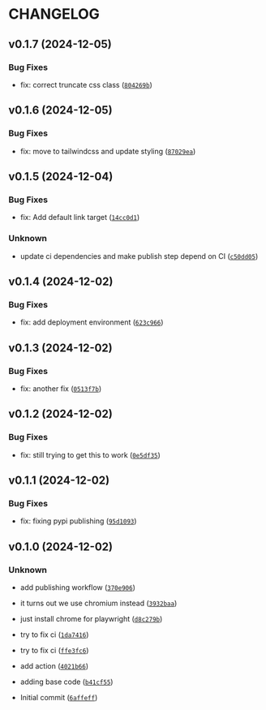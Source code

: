 # CHANGELOG


## v0.1.7 (2024-12-05)

### Bug Fixes

* fix: correct truncate css class ([`804269b`](https://github.com/lurcio/streamlit-list-of-links/commit/804269b3e673289940438e5195ed5ea8abe364b5))


## v0.1.6 (2024-12-05)

### Bug Fixes

* fix: move to tailwindcss and update styling ([`87029ea`](https://github.com/lurcio/streamlit-list-of-links/commit/87029ea782b60cb4145b6575abb1bc5ba8c146d4))


## v0.1.5 (2024-12-04)

### Bug Fixes

* fix: Add default link target ([`14cc0d1`](https://github.com/lurcio/streamlit-list-of-links/commit/14cc0d148ee4cf7b8c2ecbaf7a10d206db7a1205))

### Unknown

* update ci dependencies and make publish step depend on CI ([`c50dd05`](https://github.com/lurcio/streamlit-list-of-links/commit/c50dd05fda23373cb09f445f46c3ba51434fc67f))


## v0.1.4 (2024-12-02)

### Bug Fixes

* fix: add deployment environment ([`623c966`](https://github.com/lurcio/streamlit-list-of-links/commit/623c9666336760472d7a2b6423093d7d464a1830))


## v0.1.3 (2024-12-02)

### Bug Fixes

* fix: another fix ([`0513f7b`](https://github.com/lurcio/streamlit-list-of-links/commit/0513f7bf8fbde55ecafe877bbed7b7df3a791a26))


## v0.1.2 (2024-12-02)

### Bug Fixes

* fix: still trying to get this to work ([`0e5df35`](https://github.com/lurcio/streamlit-list-of-links/commit/0e5df35a61bc227c2cf7bd4207b8451363c520de))


## v0.1.1 (2024-12-02)

### Bug Fixes

* fix: fixing pypi publishing ([`95d1093`](https://github.com/lurcio/streamlit-list-of-links/commit/95d109387e1686c9c6c75aa2d527326e111af363))


## v0.1.0 (2024-12-02)

### Unknown

* add publishing workflow ([`370e906`](https://github.com/lurcio/streamlit-list-of-links/commit/370e906794aaf5a663ac3af4afeebb2792dfe7a5))

* it turns out we use chromium instead ([`3932baa`](https://github.com/lurcio/streamlit-list-of-links/commit/3932baa0c08cf07383fed45d75123ff21df63863))

* just install chrome for playwright ([`d8c279b`](https://github.com/lurcio/streamlit-list-of-links/commit/d8c279b563e4b4e5e45f0ee95c714757bd1649b3))

* try to fix ci ([`1da7416`](https://github.com/lurcio/streamlit-list-of-links/commit/1da7416f003d28aba1cefd1b5f389deb409cd948))

* try to fix ci ([`ffe3fc6`](https://github.com/lurcio/streamlit-list-of-links/commit/ffe3fc6b5fe8d93fd46a2a46cdbe1b966bac29b3))

* add action ([`4021b66`](https://github.com/lurcio/streamlit-list-of-links/commit/4021b66b4725105e3d596e71b871f4b6b05357fe))

* adding base code ([`b41cf55`](https://github.com/lurcio/streamlit-list-of-links/commit/b41cf55b7e999e8c1bca43c868afebedf2751ab9))

* Initial commit ([`6affeff`](https://github.com/lurcio/streamlit-list-of-links/commit/6affeff1457685c613be83f54b6983d23be878ae))
